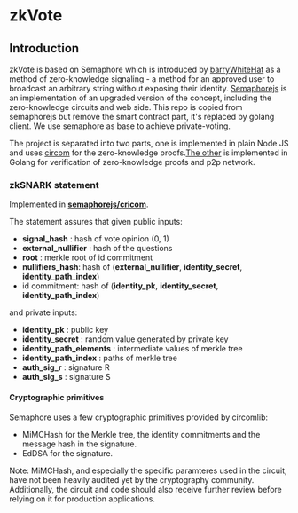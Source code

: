 # zkVote

## Introduction

zkVote is based on Semaphore which is introduced by [barryWhiteHat](https://github.com/barryWhiteHat) as a method of zero-knowledge signaling - a method for an approved user to broadcast an arbitrary string without exposing their identity. [Semaphorejs](https://github.com/kobigurk/semaphore) is an implementation of an upgraded version of the concept, including the zero-knowledge circuits and web side. This repo is copied from semaphorejs but remove the smart contract part, it's replaced by golang client. We use semaphore as base to achieve private-voting.

The project is separated into two parts, one is implemented in plain Node.JS and uses [circom](https://github.com/iden3/circom) for the zero-knowledge proofs.[The other](https://github.com/Unitychain/zkvote-node) is implemented in Golang for verification of zero-knowledge proofs and p2p network.


### zkSNARK statement
Implemented in [**semaphorejs/cricom**](./semaphorejs/circom).

The statement assures that given public inputs:

  * **signal_hash** : hash of vote opinion (0, 1)
  * **external_nullifier** : hash of the questions
  * **root** : merkle root of id commitment
  * **nullifiers_hash**: hash of (**external_nullifier**, **identity_secret**, **identity_path_index**)
  * id commitment: hash of (**identity_pk**, **identity_secret**, **identity_path_index**)
  
and private inputs:
  * **identity_pk** : public key
  * **identity_secret** : random value generated by private key
  * **identity_path_elements** : intermediate values of merkle tree
  * **identity_path_index** : paths of merkle tree
  * **auth_sig_r** : signature R
  * **auth_sig_s** : signature S


#### Cryptographic primitives

Semaphore uses a few cryptographic primitives provided by circomlib:

* MiMCHash for the Merkle tree, the identity commitments and the message hash in the signature.
* EdDSA for the signature.

Note: MiMCHash, and especially the specific paramteres used in the circuit, have not been heavily audited yet by the cryptography community. Additionally, the circuit and code should also receive further review before relying on it for production applications.
